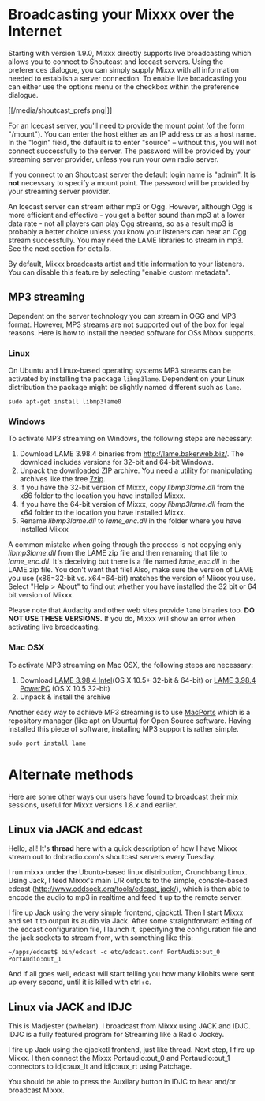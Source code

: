 # Broadcasting your Mixxx over the Internet

Starting with version 1.9.0, Mixxx directly supports live broadcasting
which allows you to connect to Shoutcast and Icecast servers. Using the
preferences dialogue, you can simply supply Mixxx with all information
needed to establish a server connection. To enable live broadcasting you
can either use the options menu or the checkbox within the preference
dialogue.

[[/media/shoutcast_prefs.png|]]

For an Icecast server, you'll need to provide the mount point (of the
form "/mount"). You can enter the host either as an IP address or as a
host name. In the "login" field, the default is to enter "source" –
without this, you will not connect successfully to the server. The
password will be provided by your streaming server provider, unless you
run your own radio server.

If you connect to an Shoutcast server the default login name is "admin".
It is **not** necessary to specify a mount point. The password will be
provided by your streaming server provider.

An Icecast server can stream either mp3 or Ogg. However, although Ogg is
more efficient and effective - you get a better sound than mp3 at a
lower data rate - not all players can play Ogg streams, so as a result
mp3 is probably a better choice unless you know your listeners can hear
an Ogg stream successfully. You may need the LAME libraries to stream in
mp3. See the next section for details.

By default, Mixxx broadcasts artist and title information to your
listeners. You can disable this feature by selecting "enable custom
metadata".

## MP3 streaming

Dependent on the server technology you can stream in OGG and MP3 format.
However, MP3 streams are not supported out of the box for legal reasons.
Here is how to install the needed software for OSs Mixxx supports.

### Linux

On Ubuntu and Linux-based operating systems MP3 streams can be activated
by installing the package `libmp3lame`. Dependent on your Linux
distribution the package might be slightly named different such as
`lame`.

    sudo apt-get install libmp3lame0

### Windows

To activate MP3 streaming on Windows, the following steps are necessary:

1.  Download LAME 3.98.4 binaries from <http://lame.bakerweb.biz/>. The
    download includes versions for 32-bit and 64-bit Windows.
2.  Unpack the downloaded ZIP archive. You need a utility for
    manipulating archives like the free [7zip](http://www.7-zip.org).
3.  If you have the 32-bit version of Mixxx, copy *libmp3lame.dll* from
    the x86 folder to the location you have installed Mixxx.
4.  If you have the 64-bit version of Mixxx, copy *libmp3lame.dll* from
    the x64 folder to the location you have installed Mixxx.
5.  Rename *libmp3lame.dll* to *lame\_enc.dll* in the folder where you
    have installed Mixxx

A common mistake when going through the process is not copying only
*libmp3lame.dll* from the LAME zip file and then renaming that file to
*lame\_enc.dll*. It's deceiving but there is a file named
*lame\_enc.dll* in the LAME zip file. You don't want that file\! Also,
make sure the version of LAME you use (x86=32-bit vs. x64=64-bit)
matches the version of Mixxx you use. Select "Help \> About" to find out
whether you have installed the 32 bit or 64 bit version of Mixxx.

Please note that Audacity and other web sites provide `lame` binaries
too. **DO NOT USE THESE VERSIONS.** If you do, Mixxx will show an error
when activating live broadcasting.

### Mac OSX

To activate MP3 streaming on Mac OSX, the following steps are necessary:

1.  Download [LAME 3.98.4 Intel](http://mir.cr/IOTD7VBU)(OS X 10.5+
    32-bit & 64-bit) or [LAME 3.98.4 PowerPC](http://mir.cr/YIBEU5R4)
    (OS X 10.5 32-bit) 
2.  Unpack & install the archive

Another easy way to achieve MP3 streaming is to use
[MacPorts](http://www.macports.org/) which is a repository manager (like
apt on Ubuntu) for Open Source software. Having installed this piece of
software, installing MP3 support is rather simple.

    sudo port install lame

# Alternate methods

Here are some other ways our users have found to broadcast their mix
sessions, useful for Mixxx versions 1.8.x and earlier.

## Linux via JACK and edcast

Hello, all\! It's **thread** here with a quick description of how I have
Mixxx stream out to dnbradio.com's shoutcast servers every Tuesday.

I run mixxx under the Ubuntu-based linux distribution, Crunchbang Linux.
Using Jack, I feed Mixxx's main L/R outputs to the simple, console-based
edcast (<http://www.oddsock.org/tools/edcast_jack/>), which is then able
to encode the audio to mp3 in realtime and feed it up to the remote
server.

I fire up Jack using the very simple frontend, qjackctl. Then I start
Mixxx and set it to output its audio via Jack. After some
straightforward editing of the edcast configuration file, I launch it,
specifying the configuration file and the jack sockets to stream from,
with something like this:

`~/apps/edcast$ bin/edcast -c etc/edcast.conf PortAudio:out_0
PortAudio:out_1`

And if all goes well, edcast will start telling you how many kilobits
were sent up every second, until it is killed with ctrl+c.

## Linux via JACK and IDJC

This is Madjester (pwhelan). I broadcast from Mixxx using JACK and IDJC.
IDJC is a fully featured program for Streaming like a Radio Jockey.

I fire up Jack using the qjackctl frontend, just like thread. Next step,
I fire up Mixxx. I then connect the Mixxx Portaudio:out\_0 and
Portaudio:out\_1 connectors to idjc:aux\_lt and idjc:aux\_rt using
Patchage.

You should be able to press the Auxilary button in IDJC to hear and/or
broadcast Mixxx.
